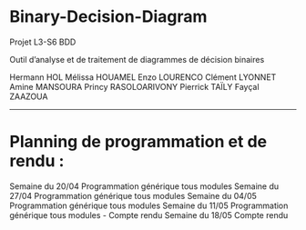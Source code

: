 # Binary-Decision-Diagram
Projet L3-S6 BDD

Outil d’analyse et de traitement de
diagrammes de décision binaires

Hermann HOL
Mélissa HOUAMEL
Enzo LOURENCO
Clément LYONNET
Amine MANSOURA
Princy RASOLOARIVONY
Pierrick TAÏLY
Fayçal ZAAZOUA

*********************************************************************

# Planning de programmation et de rendu :

Semaine du 20/04 Programmation générique tous modules
Semaine du 27/04 Programmation générique tous modules
Semaine du 04/05 Programmation générique tous modules
Semaine du 11/05 Programmation générique tous modules - Compte rendu
Semaine du 18/05 Compte rendu
